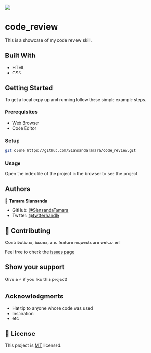 ![](https://img.shields.io/badge/Microverse-blueviolet)


# code_review
This is a showcase of my code review skill.

## Built With

- HTML
- CSS

## Getting Started

To get a local copy up and running follow these simple example steps.

### Prerequisites

- Web Browser
- Code Editor

### Setup

```bash
git clone https://github.com/SiansandaTamara/code_review.git
```

### Usage

Open the index file of the project in the browser to see the project

## Authors

👤 **Tamara Siansanda**

- GitHub: [@SiansandaTamara](https://github.com/SiansandaTamara)
- Twitter: [@twitterhandle](https://twitter.com/TamaraSiansanda)

## 🤝 Contributing

Contributions, issues, and feature requests are welcome!

Feel free to check the [issues page](../../issues/).

## Show your support

Give a ⭐️ if you like this project!

## Acknowledgments

- Hat tip to anyone whose code was used
- Inspiration
- etc


## 📝 License

This project is [MIT](./MIT.md) licensed.
